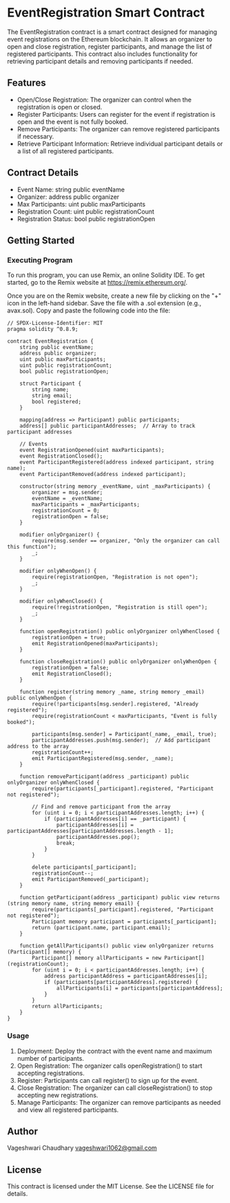 # EventRegistration Smart Contract
The EventRegistration contract is a smart contract designed for managing event registrations on the Ethereum blockchain. It allows an organizer to open and close registration, register participants, and manage the list of registered participants. This contract also includes functionality for retrieving participant details and removing participants if needed.
## Features
* Open/Close Registration: The organizer can control when the registration is open or closed.
* Register Participants: Users can register for the event if registration is open and the event is not fully booked.
* Remove Participants: The organizer can remove registered participants if necessary.
* Retrieve Participant Information: Retrieve individual participant details or a list of all registered participants.
## Contract Details
* Event Name: string public eventName
* Organizer: address public organizer
* Max Participants: uint public maxParticipants
* Registration Count: uint public registrationCount
* Registration Status: bool public registrationOpen
## Getting Started
### Executing Program
To run this program, you can use Remix, an online Solidity IDE. To get started, go to the Remix website at https://remix.ethereum.org/.

Once you are on the Remix website, create a new file by clicking on the "+" icon in the left-hand sidebar. Save the file with a .sol extension (e.g., avax.sol). Copy and paste the following code into the file:
```
// SPDX-License-Identifier: MIT
pragma solidity ^0.8.9;

contract EventRegistration {
    string public eventName;
    address public organizer;
    uint public maxParticipants;
    uint public registrationCount;
    bool public registrationOpen;

    struct Participant {
        string name;
        string email;
        bool registered;
    }

    mapping(address => Participant) public participants;
    address[] public participantAddresses;  // Array to track participant addresses

    // Events
    event RegistrationOpened(uint maxParticipants);
    event RegistrationClosed();
    event ParticipantRegistered(address indexed participant, string name);
    event ParticipantRemoved(address indexed participant);
    
    constructor(string memory _eventName, uint _maxParticipants) {
        organizer = msg.sender;
        eventName = _eventName;
        maxParticipants = _maxParticipants;
        registrationCount = 0;
        registrationOpen = false;
    }

    modifier onlyOrganizer() {
        require(msg.sender == organizer, "Only the organizer can call this function");
        _;
    }

    modifier onlyWhenOpen() {
        require(registrationOpen, "Registration is not open");
        _;
    }

    modifier onlyWhenClosed() {
        require(!registrationOpen, "Registration is still open");
        _;
    }

    function openRegistration() public onlyOrganizer onlyWhenClosed {
        registrationOpen = true;
        emit RegistrationOpened(maxParticipants);
    }

    function closeRegistration() public onlyOrganizer onlyWhenOpen {
        registrationOpen = false;
        emit RegistrationClosed();
    }

    function register(string memory _name, string memory _email) public onlyWhenOpen {
        require(!participants[msg.sender].registered, "Already registered");
        require(registrationCount < maxParticipants, "Event is fully booked");

        participants[msg.sender] = Participant(_name, _email, true);
        participantAddresses.push(msg.sender);  // Add participant address to the array
        registrationCount++;
        emit ParticipantRegistered(msg.sender, _name);
    }

    function removeParticipant(address _participant) public onlyOrganizer onlyWhenClosed {
        require(participants[_participant].registered, "Participant not registered");

        // Find and remove participant from the array
        for (uint i = 0; i < participantAddresses.length; i++) {
            if (participantAddresses[i] == _participant) {
                participantAddresses[i] = participantAddresses[participantAddresses.length - 1];
                participantAddresses.pop();
                break;
            }
        }

        delete participants[_participant];
        registrationCount--;
        emit ParticipantRemoved(_participant);
    }

    function getParticipant(address _participant) public view returns (string memory name, string memory email) {
        require(participants[_participant].registered, "Participant not registered");
        Participant memory participant = participants[_participant];
        return (participant.name, participant.email);
    }

    function getAllParticipants() public view onlyOrganizer returns (Participant[] memory) {
        Participant[] memory allParticipants = new Participant[](registrationCount);
        for (uint i = 0; i < participantAddresses.length; i++) {
            address participantAddress = participantAddresses[i];
            if (participants[participantAddress].registered) {
                allParticipants[i] = participants[participantAddress];
            }
        }
        return allParticipants;
    }
}
```
### Usage
1. Deployment: Deploy the contract with the event name and maximum number of participants.
2. Open Registration: The organizer calls openRegistration() to start accepting registrations.
3. Register: Participants can call register() to sign up for the event.
4. Close Registration: The organizer can call closeRegistration() to stop accepting new registrations.
5. Manage Participants: The organizer can remove participants as needed and view all registered participants.

## Author
Vageshwari Chaudhary vageshwari1062@gmail.com

## License
This contract is licensed under the MIT License. See the LICENSE file for details.









